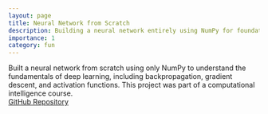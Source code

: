 ```yaml
---
layout: page
title: Neural Network from Scratch
description: Building a neural network entirely using NumPy for foundational learning.
importance: 1
category: fun
---
```


Built a neural network from scratch using only NumPy to understand the fundamentals of deep learning, including backpropagation, gradient descent, and activation functions. This project was part of a computational intelligence course.  
[GitHub Repository](https://github.com/bardia-ardakanian/CE351-CI-NN-From-Scratch)
